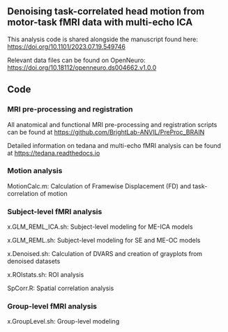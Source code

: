 ## Denoising task-correlated head motion from motor-task fMRI data with multi-echo ICA
This analysis code is shared alongside the manuscript found here: https://doi.org/10.1101/2023.07.19.549746

Relevant data files can be found on OpenNeuro: https://doi.org/10.18112/openneuro.ds004662.v1.0.0

## Code
### MRI pre-processing and registration
All anatomical and functional MRI pre-processing and registration scripts can be found at https://github.com/BrightLab-ANVIL/PreProc_BRAIN

Detailed information on tedana and multi-echo fMRI analysis can be found at https://tedana.readthedocs.io

### Motion analysis
MotionCalc.m: Calculation of Framewise Displacement (FD) and task-correlation of motion

### Subject-level fMRI analysis
x.GLM_REML_ICA.sh: Subject-level modeling for ME-ICA models

x.GLM_REML.sh: Subject-level modeling for SE and ME-OC models

x.Denoised.sh: Calculation of DVARS and creation of grayplots from denoised datasets

x.ROIstats.sh: ROI analysis

SpCorr.R: Spatial correlation analysis

### Group-level fMRI analysis
x.GroupLevel.sh: Group-level modeling

